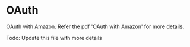 # OAuth
OAuth with Amazon. Refer the pdf 'OAuth with Amazon' for more details.

Todo:
Update this file with more details


